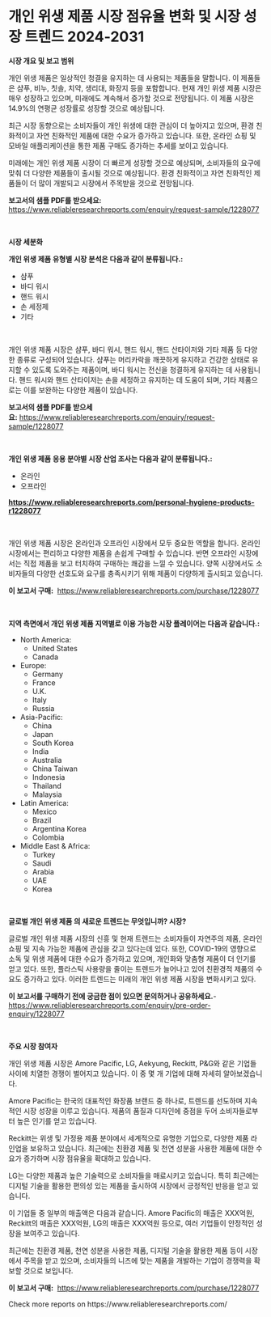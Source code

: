 <p><h1>개인 위생 제품 시장 점유율 변화 및 시장 성장 트렌드 2024-2031</h1></p><p><strong>시장 개요 및 보고 범위</strong></p>
<p><p>개인 위생 제품은 일상적인 청결을 유지하는 데 사용되는 제품들을 말합니다. 이 제품들은 샴푸, 비누, 칫솔, 치약, 생리대, 화장지 등을 포함합니다. 현재 개인 위생 제품 시장은 매우 성장하고 있으며, 미래에도 계속해서 증가할 것으로 전망됩니다. 이 제품 시장은 14.9%의 연평균 성장률로 성장할 것으로 예상됩니다.</p><p>최근 시장 동향으로는 소비자들이 개인 위생에 대한 관심이 더 높아지고 있으며, 환경 친화적이고 자연 친화적인 제품에 대한 수요가 증가하고 있습니다. 또한, 온라인 쇼핑 및 모바일 애플리케이션을 통한 제품 구매도 증가하는 추세를 보이고 있습니다.</p><p>미래에는 개인 위생 제품 시장이 더 빠르게 성장할 것으로 예상되며, 소비자들의 요구에 맞춰 더 다양한 제품들이 출시될 것으로 예상됩니다. 환경 친화적이고 자연 친화적인 제품들이 더 많이 개발되고 시장에서 주목받을 것으로 전망됩니다.</p></p>
<p><strong>보고서의 샘플 PDF를 받으세요:</strong> <a href="https://www.reliableresearchreports.com/enquiry/request-sample/1228077">https://www.reliableresearchreports.com/enquiry/request-sample/1228077</a></p>
<p>&nbsp;</p>
<p><strong>시장 세분화</strong></p>
<p><strong>개인 위생 제품 유형별 시장 분석은 다음과 같이 분류됩니다.:</strong></p>
<p><ul><li>샴푸</li><li>바디 워시</li><li>핸드 워시</li><li>손 세정제</li><li>기타</li></ul></p>
<p>&nbsp;</p>
<p><p>개인 위생 제품 시장은 샴푸, 바디 워시, 핸드 워시, 핸드 산타이저와 기타 제품 등 다양한 종류로 구성되어 있습니다. 샴푸는 머리카락을 깨끗하게 유지하고 건강한 상태로 유지할 수 있도록 도와주는 제품이며, 바디 워시는 전신을 청결하게 유지하는 데 사용됩니다. 핸드 워시와 핸드 산타이저는 손을 세정하고 유지하는 데 도움이 되며, 기타 제품으로는 이를 보완하는 다양한 제품이 있습니다.</p></p>
<p><strong>보고서의 샘플 PDF를 받으세요:</strong>&nbsp;<a href="https://www.reliableresearchreports.com/enquiry/request-sample/1228077">https://www.reliableresearchreports.com/enquiry/request-sample/1228077</a></p>
<p>&nbsp;</p>
<p><strong> 개인 위생 제품 응용 분야별 시장 산업 조사는 다음과 같이 분류됩니다.:</strong></p>
<p><ul><li>온라인</li><li>오프라인</li></ul></p>
<p><strong><a href="https://www.reliableresearchreports.com/personal-hygiene-products-r1228077">https://www.reliableresearchreports.com/personal-hygiene-products-r1228077</a></strong></p>
<p>&nbsp;</p>
<p><p>개인 위생 제품 시장은 온라인과 오프라인 시장에서 모두 중요한 역할을 합니다. 온라인 시장에서는 편리하고 다양한 제품을 손쉽게 구매할 수 있습니다. 반면 오프라인 시장에서는 직접 제품을 보고 터치하여 구매하는 쾌감을 느낄 수 있습니다. 양쪽 시장에서도 소비자들의 다양한 선호도와 요구를 충족시키기 위해 제품이 다양하게 출시되고 있습니다.</p></p>
<p><strong>이 보고서 구매:</strong>&nbsp; <a href="https://www.reliableresearchreports.com/purchase/1228077">https://www.reliableresearchreports.com/purchase/1228077</a></p>
<p>&nbsp;</p>
<p><strong>지역 측면에서 개인 위생 제품 지역별로 이용 가능한 시장 플레이어는 다음과 같습니다.:</strong></p>
<p><ul>
    <li>
        North America:
        <ul>
            <li>United States</li>
            <li>Canada</li>
        </ul>
    </li>
    <li>
        Europe:
        <ul>
            <li>Germany</li>
            <li>France</li>
            <li>U.K.</li>
            <li>Italy</li>
            <li>Russia</li>
        </ul>
    </li>
    <li>
        Asia-Pacific:
        <ul>
            <li>China</li>
            <li>Japan</li>
            <li>South Korea</li>
            <li>India</li>
            <li>Australia</li>
            <li>China Taiwan</li>
            <li>Indonesia</li>
            <li>Thailand</li>
            <li>Malaysia</li>
        </ul>
    </li>
    <li>
        Latin America:
        <ul>
            <li>Mexico</li>
            <li>Brazil</li>
            <li>Argentina Korea</li>
            <li>Colombia</li>
        </ul>
    </li>
    <li>
        Middle East & Africa:
        <ul>
            <li>Turkey</li>
            <li>Saudi</li>
            <li>Arabia</li>
            <li>UAE</li>
            <li>Korea</li>
        </ul>
    </li>
    </ul></p>
<p>&nbsp;</p>
<p><strong>글로벌 개인 위생 제품 의 새로운 트렌드는 무엇입니까? 시장?</strong></p>
<p><p>글로벌 개인 위생 제품 시장의 신흥 및 현재 트렌드는 소비자들이 자연주의 제품, 온라인 쇼핑 및 지속 가능한 제품에 관심을 갖고 있다는데 있다. 또한, COVID-19의 영향으로 소독 및 위생 제품에 대한 수요가 증가하고 있으며, 개인화와 맞춤형 제품이 더 인기를 얻고 있다. 또한, 플라스틱 사용량을 줄이는 트렌드가 늘어나고 있어 친환경적 제품의 수요도 증가하고 있다. 이러한 트렌드는 미래의 개인 위생 제품 시장을 변화시키고 있다.</p></p>
<p><strong>이 보고서를 구매하기 전에 궁금한 점이 있으면 문의하거나 공유하세요.</strong>- <a href="https://www.reliableresearchreports.com/enquiry/pre-order-enquiry/1228077">https://www.reliableresearchreports.com/enquiry/pre-order-enquiry/1228077</a></p>
<p>&nbsp;</p>
<p><strong>주요 시장 참여자</strong></p>
<p><p>개인 위생 제품 시장은 Amore Pacific, LG, Aekyung, Reckitt, P&G와 같은 기업들 사이에 치열한 경쟁이 벌어지고 있습니다. 이 중 몇 개 기업에 대해 자세히 알아보겠습니다.</p><p>Amore Pacific는 한국의 대표적인 화장품 브랜드 중 하나로, 트렌드를 선도하며 지속적인 시장 성장을 이루고 있습니다. 제품의 품질과 디자인에 중점을 두어 소비자들로부터 높은 인기를 얻고 있습니다.</p><p>Reckitt는 위생 및 가정용 제품 분야에서 세계적으로 유명한 기업으로, 다양한 제품 라인업을 보유하고 있습니다. 최근에는 친환경 제품 및 천연 성분을 사용한 제품에 대한 수요가 증가하며 시장 점유율을 확대하고 있습니다.</p><p>LG는 다양한 제품과 높은 기술력으로 소비자들을 매료시키고 있습니다. 특히 최근에는 디지털 기술을 활용한 편의성 있는 제품을 출시하여 시장에서 긍정적인 반응을 얻고 있습니다.</p><p>이 기업들 중 일부의 매출액은 다음과 같습니다. Amore Pacific의 매출은 XXX억원, Reckitt의 매출은 XXX억원, LG의 매출은 XXX억원 등으로, 여러 기업들이 안정적인 성장을 보여주고 있습니다.</p><p>최근에는 친환경 제품, 천연 성분을 사용한 제품, 디지털 기술을 활용한 제품 등이 시장에서 주목을 받고 있으며, 소비자들의 니즈에 맞는 제품을 개발하는 기업이 경쟁력을 확보할 것으로 보입니다.</p></p>
<p><strong>이 보고서 구매:</strong>&nbsp;&nbsp;<a href="https://www.reliableresearchreports.com/purchase/1228077">https://www.reliableresearchreports.com/purchase/1228077</a></p>
<p>Check more reports on https://www.reliableresearchreports.com/</p>